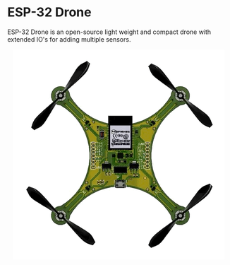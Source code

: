 # ESP-32 Drone
ESP-32 Drone is an open-source light weight and compact drone with extended IO's for adding multiple sensors.


<p align="center">
  <img src="https://github.com/Kunalverma1502/esp32-mini-drone/blob/master/IMAGES/CAD.GIF" width="480" />
</p>
